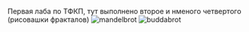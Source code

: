 Первая лаба по ТФКП, тут выполнено второе и нменого четвертого (рисовашки фракталов)
![mandelbrot](https://github.com/user-attachments/assets/ae753c6f-ba22-4205-8c3e-4ef7b46571f7)
![buddabrot](https://github.com/user-attachments/assets/69ed0c74-012a-4959-84f5-980cd4e508c5)
